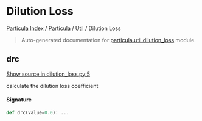 # Dilution Loss

[Particula Index](../../README.md#particula-index) / [Particula](../index.md#particula) / [Util](./index.md#util) / Dilution Loss

> Auto-generated documentation for [particula.util.dilution_loss](https://github.com/uncscode/particula/blob/main/particula/util/dilution_loss.py) module.

## drc

[Show source in dilution_loss.py:5](https://github.com/uncscode/particula/blob/main/particula/util/dilution_loss.py#L5)

calculate the dilution loss coefficient

#### Signature

```python
def drc(value=0.0): ...
```
